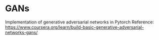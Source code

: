 # GANs
Implementation of generative adversarial networks in Pytorch
Reference: https://www.coursera.org/learn/build-basic-generative-adversarial-networks-gans/

